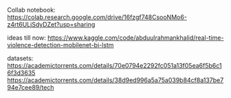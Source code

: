 Collab notebook: https://colab.research.google.com/drive/16fzgf748CsooNMo6-z4rt6ULjSdyDZet?usp=sharing

ideas till now: https://www.kaggle.com/code/abduulrahmankhalid/real-time-violence-detection-mobilenet-bi-lstm

datasets: https://academictorrents.com/details/70e0794e2292fc051a13f05ea6f5b6c16f3d3635 https://academictorrents.com/details/38d9ed996a5a75a039b84cf8a137be794e7cee89/tech